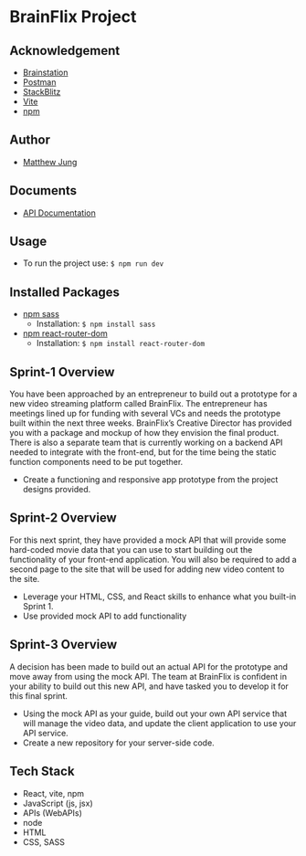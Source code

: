 # BrainFlix Project

## Acknowledgement
- [Brainstation](https://brainstation.io/)
- [Postman](https://www.postman.com/)
- [StackBlitz](https://stackblitz.com/edit/react-fu7pbk?file=src%2FApp.js)
- [Vite](https://vitejs.dev/)
- [npm](https://www.npmjs.com/)

## Author
- [Matthew Jung](https://github.com/matthewjung04)

## Documents
- [API Documentation](https://unit-3-project-api-0a5620414506.herokuapp.com/)

## Usage
- To run the project use: `$ npm run dev`

## Installed Packages
- [npm sass](https://www.npmjs.com/package/sass)    
    - Installation:
    `$ npm install sass`
- [npm react-router-dom](https://www.npmjs.com/package/react-router-dom)
    - Installation:
    `$ npm install react-router-dom`

## Sprint-1 Overview
You have been approached by an entrepreneur to build out a prototype for a new video streaming platform called BrainFlix. The entrepreneur has meetings lined up for funding with several VCs and needs the prototype built within the next three weeks. BrainFlix’s Creative Director has provided you with a package and mockup of how they envision the final product. There is also a separate team that is currently working on a backend API needed to integrate with the front-end, but for the time being the static function components need to be put together.

- Create a functioning and responsive app prototype from the project designs provided.

## Sprint-2 Overview
For this next sprint, they have provided a mock API that will provide some hard-coded movie data that you can use to start building out the functionality of your front-end application. You will also be required to add a second page to the site that will be used for adding new video content to the site.

- Leverage your HTML, CSS, and React skills to enhance what you built-in Sprint 1.
- Use provided mock API to add functionality 

## Sprint-3 Overview
A decision has been made to build out an actual API for the prototype and move away from using the mock API. The team at BrainFlix is confident in your ability to build out this new API, and have tasked you to develop it for this final sprint.

- Using the mock API as your guide, build out your own API service that will manage the video data, and update the client application to use your API service. 
- Create a new repository for your server-side code.

## Tech Stack
- React, vite, npm
- JavaScript (js, jsx)
- APIs (WebAPIs)
- node
- HTML
- CSS, SASS